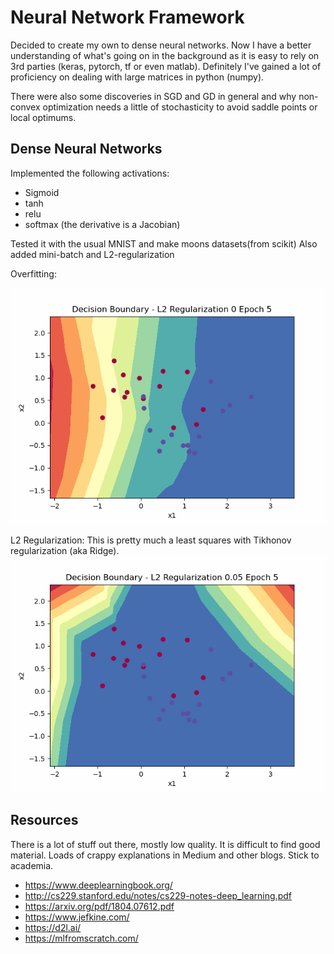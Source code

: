 # Neural Network Framework

Decided to create my own to dense neural networks. Now I have a better understanding of what's going on in the background as it is easy to rely on 3rd parties (keras, pytorch, tf or even matlab).
Definitely I've gained a lot of proficiency on dealing with large matrices in python (numpy). 

There were also some discoveries in SGD and GD in general and why non-convex optimization needs a little of stochasticity to avoid saddle points or local optimums.


## Dense Neural Networks

Implemented the following activations:
- Sigmoid
- tanh
- relu
- softmax (the derivative is a Jacobian)

Tested it with the usual MNIST and make moons datasets(from scikit)
Also added mini-batch and L2-regularization

Overfitting:
 
![No regularization](regu_0.gif)

L2 Regularization:
This is pretty much a least squares with Tikhonov regularization (aka Ridge). 
![Regularization 0.05](regu_0_05.gif)


## Resources
There is a lot of stuff out there, mostly low quality. It is difficult to find good material. Loads of crappy explanations in Medium and other blogs. Stick to academia.
- https://www.deeplearningbook.org/
- http://cs229.stanford.edu/notes/cs229-notes-deep_learning.pdf
- https://arxiv.org/pdf/1804.07612.pdf
- https://www.jefkine.com/
- https://d2l.ai/
- https://mlfromscratch.com/